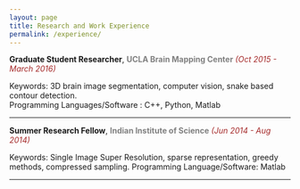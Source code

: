 ```yaml
---
layout: page
title: Research and Work Experience
permalink: /experience/
---
```


**Graduate Student Researcher**, **<span style="color:grey">UCLA Brain Mapping Center</span>**   *<span style="color:brown">(Oct 2015 - March 2016)</span>*  

Keywords: 3D brain image segmentation, computer vision, snake based contour detection.  
Programming Languages/Software : C++, Python, Matlab

---

**Summer Research Fellow**, **<span style="color:grey">Indian Institute of Science</span>**   *<span style="color:brown">(Jun 2014 - Aug 2014)</span>*

Keywords: Single Image Super Resolution, sparse representation, greedy methods, compressed sampling.
Programming Language/Software: Matlab

---
